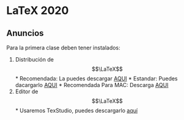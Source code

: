 # LaTeX 2020

## Anuncios
Para la primera clase deben tener instalados:
  1. Distribución de $$\LaTeX$$ 
    * Recomendada: La puedes descargar [AQUI](http://linorg.usp.br/CTAN/systems/windows/protext/)
    * Estandar: Puedes dacargarlo [AQUI](http://linorg.usp.br/CTAN/systems/windows/protext/)
    * Recomendada Para MAC: Descarga [AQUI](https://tug.org/mactex/)
  2. Editor de $$\LaTeX$$
    * Usaremos TexStudio, puedes descargarlo [aquí](https://github.com/texstudio-org/texstudio/releases/download/2.12.22/texstudio-2.12.22-win-qt5.exe)
    

